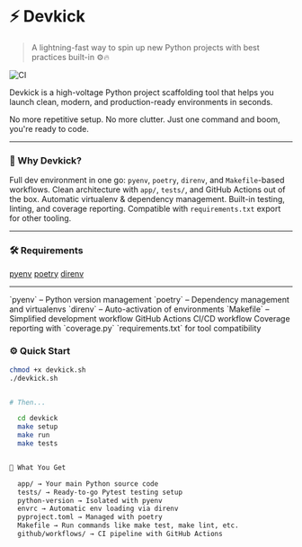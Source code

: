 # ⚡ Devkick

> A lightning-fast way to spin up new Python projects with best practices built-in ⚙️🔥

![CI](https://github.com/nyght-x-walker/devkick/actions/workflows/python-app.yml/badge.svg)

Devkick is a high-voltage Python project scaffolding tool that helps you launch clean, modern, and production-ready environments in seconds.

No more repetitive setup. No more clutter. Just one command and boom, you're ready to code.

---

### 🚀 Why Devkick?

Full dev environment in one go: `pyenv`, `poetry`, `direnv`, and `Makefile`-based workflows.
 Clean architecture with `app/`, `tests/`, and GitHub Actions out of the box.
 Automatic virtualenv & dependency management.
 Built-in testing, linting, and coverage reporting.
 Compatible with `requirements.txt` export for other tooling.

---

### 🛠 Requirements

 [pyenv](https://github.com/pyenv/pyenv)
 [poetry](https://python-poetry.org/docs/#installation)
 [direnv](https://direnv.net/)

---

 \`pyenv\` – Python version management
 \`poetry\` – Dependency management and virtualenvs
 \`direnv\` – Auto-activation of environments
 \`Makefile\` – Simplified development workflow
 GitHub Actions CI/CD workflow
 Coverage reporting with \`coverage.py\`
 \`requirements.txt\` for tool compatibility


### ⚙️ Quick Start

```bash
chmod +x devkick.sh
./devkick.sh


# Then...

  cd devkick
  make setup
  make run
  make tests


📂 What You Get

  app/ → Your main Python source code
  tests/ → Ready-to-go Pytest testing setup
  python-version → Isolated with pyenv
  envrc → Automatic env loading via direnv
  pyproject.toml → Managed with poetry
  Makefile → Run commands like make test, make lint, etc.
  github/workflows/ → CI pipeline with GitHub Actions
